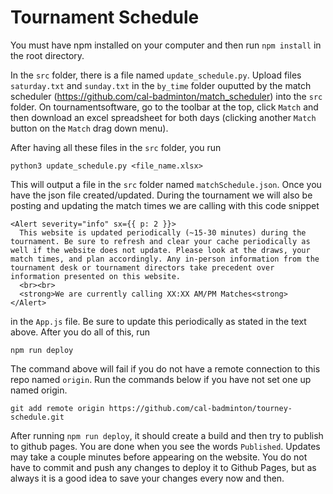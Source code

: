 # Tournament Schedule

You must have npm installed on your computer and then run `npm install` in the root directory.

In the `src` folder, there is a file named `update_schedule.py`. Upload files `saturday.txt` and `sunday.txt` in the `by_time` folder ouputted by the match scheduler (https://github.com/cal-badminton/match_scheduler) into the `src` folder. On tournamentsoftware, go to the toolbar at the top, click `Match` and then download an excel spreadsheet for both days (clicking another `Match` button on the `Match` drag down menu).

After having all these files in the `src` folder, you run

```
python3 update_schedule.py <file_name.xlsx>
```

This will output a file in the `src` folder named `matchSchedule.json`. Once you have the json file created/updated. During the tournament we will also be posting and updating the match times we are calling with this code snippet

```
<Alert severity="info" sx={{ p: 2 }}>
  This website is updated periodically (~15-30 minutes) during the tournament. Be sure to refresh and clear your cache periodically as well if the website does not update. Please look at the draws, your match times, and plan accordingly. Any in-person information from the tournament desk or tournament directors take precedent over information presented on this website.
  <br><br>
  <strong>We are currently calling XX:XX AM/PM Matches<strong>
</Alert>
```

in the `App.js` file. Be sure to update this periodically as stated in the text above.
After you do all of this, run

```
npm run deploy
```

The command above will fail if you do not have a remote connection to this repo named `origin`. Run the commands below if you have not set one up named origin.

```
git add remote origin https://github.com/cal-badminton/tourney-schedule.git
```

After running `npm run deploy`, it should create a build and then try to publish to github pages. You are done when you see the words `Published`. Updates may take a couple minutes before appearing on the website. You do not have to commit and push any changes to deploy it to Github Pages, but as always it is a good idea to save your changes every now and then.
